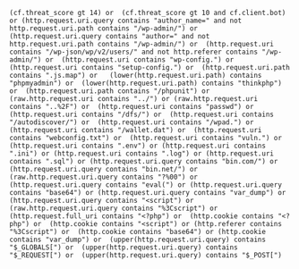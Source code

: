 ``
(cf.threat_score gt 14) or 
(cf.threat_score gt 10 and cf.client.bot) or
(http.request.uri.query contains "author_name=" and not http.request.uri.path contains "/wp-admin/") or 
(http.request.uri.query contains "author=" and not http.request.uri.path contains "/wp-admin/") or 
(http.request.uri contains "/wp-json/wp/v2/users/" and not http.referer contains "/wp-admin/") or 
(http.request.uri contains "wp-config.") or (http.request.uri contains "setup-config.") or 
(http.request.uri.path contains ".js.map") or  
(lower(http.request.uri.path) contains "phpmyadmin") or 
(lower(http.request.uri.path) contains "thinkphp") or 
(http.request.uri.path contains "/phpunit") or 
(raw.http.request.uri contains "../") or (raw.http.request.uri contains "..%2F") or 
(http.request.uri contains "passwd") or 
(http.request.uri contains "/dfs/") or 
(http.request.uri contains "/autodiscover/") or 
(http.request.uri contains "/wpad.") or 
(http.request.uri contains "/wallet.dat") or 
(http.request.uri contains "webconfig.txt") or 
(http.request.uri contains "vuln.") or 
(http.request.uri contains ".env") or (http.request.uri contains ".ini") or (http.request.uri contains ".log") or (http.request.uri contains ".sql") or
(http.request.uri.query contains "bin.com/") or (http.request.uri.query contains "bin.net/") or (raw.http.request.uri.query contains "?%00") or 
(http.request.uri.query contains "eval(") or (http.request.uri.query contains "base64") or (http.request.uri.query contains "var_dump") or 
(http.request.uri.query contains "<script") or (raw.http.request.uri.query contains "%3Cscript") or 
(http.request.full_uri contains "<?php") or 
(http.cookie contains "<?php") or 
(http.cookie contains "<script") or (http.referer contains "%3Cscript") or 
(http.cookie contains "base64") or (http.cookie contains "var_dump") or 
(upper(http.request.uri.query) contains "$_GLOBALS[") or 
(upper(http.request.uri.query) contains "$_REQUEST[") or 
(upper(http.request.uri.query) contains "$_POST[")
``
